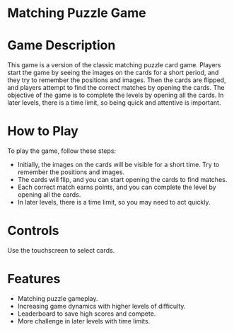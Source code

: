 # Matching Puzzle Game
# Game Description
This game is a version of the classic matching puzzle card game. Players start the game by seeing the images on the cards for a short period, and they try to remember the positions and images. Then the cards are flipped, and players attempt to find the correct matches by opening the cards. The objective of the game is to complete the levels by opening all the cards. In later levels, there is a time limit, so being quick and attentive is important.

# How to Play
To play the game, follow these steps:

- Initially, the images on the cards will be visible for a short time. Try to remember the positions and images.
- The cards will flip, and you can start opening the cards to find matches.
- Each correct match earns points, and you can complete the level by opening all the cards.
- In later levels, there is a time limit, so you may need to act quickly.

# Controls
Use the touchscreen to select cards.
# Features
- Matching puzzle gameplay.
- Increasing game dynamics with higher levels of difficulty.
- Leaderboard to save high scores and compete.
- More challenge in later levels with time limits.
